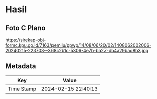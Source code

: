 # Hasil

## Foto C Plano

https://sirekap-obj-formc.kpu.go.id/7163/pemilu/ppwp/14/08/06/20/02/1408062002006-20240215-223703--368c2b1c-5306-4e7b-ba27-db4a29bad8b3.jpg


## Metadata

| Key        | Value               |
| ---------- | ------------------- |
| Time Stamp | 2024-02-15 22:40:13 |



